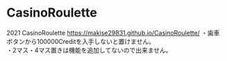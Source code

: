 # CasinoRoulette
2021 CasinoRoulette
https://makise29831.github.io/CasinoRoulette/
・歯車ボタンから100000Creditを入手しないと置けません。  
・2マス・4マス置きは機能を追加してないので出来ません。  
